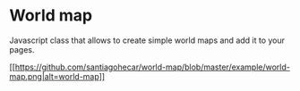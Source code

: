 # World map

Javascript class that allows to create simple world maps and add it to your pages.

[[https://github.com/santiagohecar/world-map/blob/master/example/world-map.png|alt=world-map]]